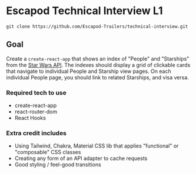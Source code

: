 # Escapod Technical Interview L1

```
git clone https://github.com/Escapod-Trailers/technical-interview.git
```

## Goal

Create a `create-react-app` that shows an index of "People" and "Starships" from the [Star Wars API](https://swapi.dev/). The indexes should display a grid of clickable cards that navigate to individual People and Starship view pages. On each individual People page, you should link to related Starships, and visa versa.

### Required tech to use

- create-react-app
- react-router-dom
- React Hooks

### Extra credit includes

- Using Tailwind, Chakra, Material CSS lib that applies "functional" or "composable" CSS classes
- Creating any form of an API adapter to cache requests
- Good styling / feel-good transitions

